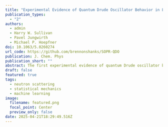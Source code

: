 ```yaml
---
title: "Experimental Evidence of Quantum Drude Oscillator Behavior in Liquids Revealed with Probabilistic Iterative Boltzmann Inversion"
publication_types:
  - "2"
authors:
  - admin
  - Harry W. Sullivan
  - Pavel Jungwirth
  - Michael P. Hoepfner
doi: 10.1063/5.0260274
url_code: https://github.com/brennonshanks/SOPR-QDO
publication: J. Chem. Phys
publication_short: ""
abstract: The first experimental evidence of quantum Drude oscillator behavior in liquids is determined using probabilistic machine learning-augmented iterative Boltzmann inversion applied to noble gas radial distribution functions. Furthermore, classical force fields for noble gases are shown to be reduced to a single parameter through simple empirical relations linked to atomic dipole polarizability. These findings highlight how neutron scattering data can inspire innovative force field design and offer insight into interatomic forces to advance molecular simulations.
draft: false
featured: true
tags:
  - neutron scattering
  - statistical mechanics
  - machine learning
image:
  filename: featured.png
  focal_point: Center
  preview_only: false
date: 2025-04-21T18:29:49.516Z
---
```


